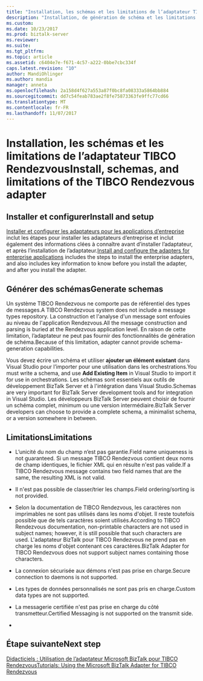 ```yaml
---
title: "Installation, les schémas et les limitations de l’adaptateur TIBCO Rendezvous | Documents Microsoft"
description: "Installation, de génération de schéma et les limitations de l’adaptateur BizTalk pour TIBCO Rendezvous dans BizTalk Server"
ms.custom: 
ms.date: 10/23/2017
ms.prod: biztalk-server
ms.reviewer: 
ms.suite: 
ms.tgt_pltfrm: 
ms.topic: article
ms.assetid: c6404e7e-f671-4c57-a222-0bbe7cbc334f
caps.latest.revision: "10"
author: MandiOhlinger
ms.author: mandia
manager: anneta
ms.openlocfilehash: 2a158d4f627a553a87f0bc8fa08333a5864bb884
ms.sourcegitcommit: dd7c54feab783ae2f8fe75873363fe9ffc77cd66
ms.translationtype: MT
ms.contentlocale: fr-FR
ms.lasthandoff: 11/07/2017
---
```

# <a name="install-schemas-and-limitations-of-the-tibco-rendezvous-adapter"></a><span data-ttu-id="ce9db-103">Installation, les schémas et les limitations de l’adaptateur TIBCO Rendezvous</span><span class="sxs-lookup"><span data-stu-id="ce9db-103">Install, schemas, and limitations of the TIBCO Rendezvous adapter</span></span>

## <a name="install-and-setup"></a><span data-ttu-id="ce9db-104">Installer et configurer</span><span class="sxs-lookup"><span data-stu-id="ce9db-104">Install and setup</span></span>

<span data-ttu-id="ce9db-105">[Installer et configurer les adaptateurs pour les applications d’entreprise](../adapters-and-accelerators/install-configure-biztalk-adapters-enterprise-applications.md) inclut les étapes pour installer les adaptateurs d’entreprise et inclut également des informations clées à connaître avant d’installer l’adaptateur, et après l’installation de l’adaptateur.</span><span class="sxs-lookup"><span data-stu-id="ce9db-105">[Install and configure the adapters for enterprise applications](../adapters-and-accelerators/install-configure-biztalk-adapters-enterprise-applications.md) includes the steps to install the enterprise adapters, and also includes key information to know before you install the adapter, and after you install the adapter.</span></span> 

## <a name="generate-schemas"></a><span data-ttu-id="ce9db-106">Générer des schémas</span><span class="sxs-lookup"><span data-stu-id="ce9db-106">Generate schemas</span></span>
<span data-ttu-id="ce9db-107">Un système TIBCO Rendezvous ne comporte pas de référentiel des types de messages.</span><span class="sxs-lookup"><span data-stu-id="ce9db-107">A TIBCO Rendezvous system does not include a message types repository.</span></span> <span data-ttu-id="ce9db-108">La construction et l'analyse d'un message sont enfouies au niveau de l'application Rendezvous.</span><span class="sxs-lookup"><span data-stu-id="ce9db-108">All the message construction and parsing is buried at the Rendezvous application level.</span></span> <span data-ttu-id="ce9db-109">En raison de cette limitation, l’adaptateur ne peut pas fournir des fonctionnalités de génération de schéma.</span><span class="sxs-lookup"><span data-stu-id="ce9db-109">Because of this limitation, adapter cannot provide schema-generation capabilities.</span></span>  
  
<span data-ttu-id="ce9db-110">Vous devez écrire un schéma et utiliser **ajouter un élément existant** dans Visual Studio pour l’importer pour une utilisation dans les orchestrations.</span><span class="sxs-lookup"><span data-stu-id="ce9db-110">You must write a schema, and use **Add Existing Item** in Visual Studio to import it for use in orchestrations.</span></span> <span data-ttu-id="ce9db-111">Les schémas sont essentiels aux outils de développement BizTalk Server et à l'intégration dans Visual Studio.</span><span class="sxs-lookup"><span data-stu-id="ce9db-111">Schemas are very important for BizTalk Server development tools and for integration in Visual Studio.</span></span> <span data-ttu-id="ce9db-112">Les développeurs BizTalk Server peuvent choisir de fournir un schéma complet, minimum ou une version intermédiaire.</span><span class="sxs-lookup"><span data-stu-id="ce9db-112">BizTalk Server developers can choose to provide a complete schema, a minimalist schema, or a version somewhere in between.</span></span>  

## <a name="limitations"></a><span data-ttu-id="ce9db-113">Limitations</span><span class="sxs-lookup"><span data-stu-id="ce9db-113">Limitations</span></span>

- <span data-ttu-id="ce9db-114">L’unicité du nom du champ n’est pas garantie.</span><span class="sxs-lookup"><span data-stu-id="ce9db-114">Field name uniqueness is not guaranteed.</span></span> <span data-ttu-id="ce9db-115">Si un message TIBCO Rendezvous contient deux noms de champ identiques, le fichier XML qui en résulte n'est pas valide.</span><span class="sxs-lookup"><span data-stu-id="ce9db-115">If a TIBCO Rendezvous message contains two field names that are the same, the resulting XML is not valid.</span></span>  
  
-   <span data-ttu-id="ce9db-116">Il n'est pas possible de classer/trier les champs.</span><span class="sxs-lookup"><span data-stu-id="ce9db-116">Field ordering/sorting is not provided.</span></span>  
  
-   <span data-ttu-id="ce9db-117">Selon la documentation de TIBCO Rendezvous, les caractères non imprimables ne sont pas utilisés dans les noms d'objet. Il reste toutefois possible que de tels caractères soient utilisés.</span><span class="sxs-lookup"><span data-stu-id="ce9db-117">According to TIBCO Rendezvous documentation, non-printable characters are not used in subject names; however, it is still possible that such characters are used.</span></span> <span data-ttu-id="ce9db-118">L'adaptateur BizTalk pour TIBCO Rendezvous ne prend pas en charge les noms d'objet contenant ces caractères.</span><span class="sxs-lookup"><span data-stu-id="ce9db-118">BizTalk Adapter for TIBCO Rendezvous does not support subject names containing those characters.</span></span>  
  
-   <span data-ttu-id="ce9db-119">La connexion sécurisée aux démons n'est pas prise en charge.</span><span class="sxs-lookup"><span data-stu-id="ce9db-119">Secure connection to daemons is not supported.</span></span>  
  
-   <span data-ttu-id="ce9db-120">Les types de données personnalisés ne sont pas pris en charge.</span><span class="sxs-lookup"><span data-stu-id="ce9db-120">Custom data types are not supported.</span></span>  
  
-   <span data-ttu-id="ce9db-121">La messagerie certifiée n'est pas prise en charge du côté transmetteur.</span><span class="sxs-lookup"><span data-stu-id="ce9db-121">Certified Messaging is not supported on the transmit side.</span></span>  
-   
## <a name="next-step"></a><span data-ttu-id="ce9db-122">Étape suivante</span><span class="sxs-lookup"><span data-stu-id="ce9db-122">Next step</span></span>

[<span data-ttu-id="ce9db-123">Didacticiels : Utilisation de l’adaptateur Microsoft BizTalk pour TIBCO Rendezvous</span><span class="sxs-lookup"><span data-stu-id="ce9db-123">Tutorials: Using the Microsoft BizTalk Adapter for TIBCO Rendezvous</span></span>](../core/tutorials-using-the-microsoft-biztalk-adapter-for-tibco-rendezvous.md)  
